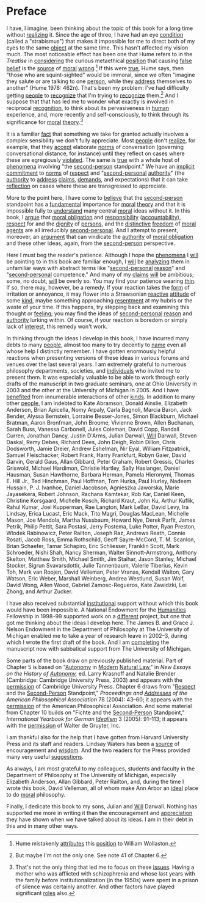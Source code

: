 # Preface

I have, I imagine, been thinking about the topic of this book for a long time without [realizing](dictionary.md#realize) it. Since the age of three, I have had an eye [condition](dictionary.md#condition) (called a "strabismus") that makes it impossible for me to direct both of my eyes to the same [object](dictionary.md#object) at the same time. This hasn't affected my vision much. The most noticeable effect has been one that Hume refers to in the *Treatise* in [considering](dictionary.md#consider) the curious metaethical [position](dictionary.md#position) that causing [false](dictionary.md#false) [belief](dictionary.md#belief) is the [source](dictionary.md#source) of [moral](dictionary.md#moral) [wrong](dictionary.md#wrong).[^1] If this were [true](dictionary.md#true), Hume says, then "those who are squint-sighted" would be immoral, since we often "imagine they salute or are talking to one [person](dictionary.md#person), while they [address](dictionary.md#address) themselves to another" (Hume 1978: 462n). That's been my problem: I've had difficulty getting [people](dictionary.md#people) to [recognize](dictionary.md#recognize) that I'm trying to [recognize](dictionary.md#recognize) them.[^2] And I suppose that that has led me to wonder what exactly is involved in reciprocal [recognition](dictionary.md#recognition), to think about its pervasiveness in [human](dictionary.md#human) experience, and, more recently and self-consciously, to think through its significance for [moral](dictionary.md#moral) [theory](dictionary.md#theory).[^3]

It is a familiar [fact](dictionary.md#fact) that something we take for granted actually involves a complex sensibility we don't fully appreciate. Most [people](dictionary.md#people) don't [realize](dictionary.md#realize), for example, that they [accept](dictionary.md#accept) elaborate [norms](dictionary.md#norm) of conversation (governing conversational distance, for instance) until they reflect on cases where these are egregiously [violated](dictionary.md#violate). The same is [true](dictionary.md#true) with a whole host of [phenomena](dictionary.md#phenomena) involving "the [second-person](dictionary.md#second-person) standpoint." We have an [implicit](dictionary.md#implicit) [commitment](dictionary.md#commitment) to [norms](dictionary.md#norm) of [respect](dictionary.md#respect) and "[second-personal](dictionary.md#second-personal) [authority](dictionary.md#authority)" (the [authority](dictionary.md#authority) to [address](dictionary.md#address) [claims](dictionary.md#claim), [demands](dictionary.md#demand), and expectations) that it can take [reflection](dictionary.md#reflection) on cases where these are transgressed to appreciate.

More to the point here, I have come to [believe](dictionary.md#believe) that the [second-person](dictionary.md#second-person) standpoint has a [fundamental](dictionary.md#fundamental) importance for [moral](dictionary.md#moral) [theory](dictionary.md#theory) and that it is impossible fully to [understand](dictionary.md#understand) many central [moral](dictionary.md#moral) ideas without it. In this book, I [argue](dictionary.md#argue) that [moral obligation](dictionary.md#moral%20obligation) and [responsibility](dictionary.md#responsibility) ([accountability](dictionary.md#accountability)), [respect](dictionary.md#respect) for and the [dignity](dictionary.md#dignity) of [persons](dictionary.md#person), and the [distinctive](dictionary.md#distinctive) [freedom](dictionary.md#freedom) of [moral](dictionary.md#moral) [agents](dictionary.md#agent) are all irreducibly [second-personal](dictionary.md#second-personal). And I attempt to present, moreover, an [argument](dictionary.md#argument) that can vindicate the [authority](dictionary.md#authority) of [moral obligation](dictionary.md#moral%20obligation) and these other ideas, again, from the [second-person](dictionary.md#second-person) perspective.

Here I must beg the reader's patience. Although I hope the [phenomena](dictionary.md#phenomena) I [will](dictionary.md#will) be pointing to in this book are familiar enough, I [will](dictionary.md#will) be [analyzing](dictionary.md#analyze) them in unfamiliar ways with abstract terms like "[second-personal](dictionary.md#second-personal) [reason](dictionary.md#reason)" and "[second-personal](dictionary.md#second-personal) competence." And many of my [claims](dictionary.md#claim) [will](dictionary.md#will) be ambitious; some, no doubt, [will](dictionary.md#will) be overly so. You may find your patience wearing [thin](dictionary.md#thin). If so, there may, however, be a remedy. If your reaction takes the [form](dictionary.md#form) of irritation or annoyance, it may flower into a Strawsonian [reactive](dictionary.md#reactive) [attitude](dictionary.md#attitude) of some [kind](dictionary.md#kind), maybe something approaching [resentment](dictionary.md#resentment) at my hubris or the waste of your time. If this happens, try stepping back and examining this thought or [feeling](dictionary.md#feeling); you may find the ideas of [second-personal](dictionary.md#second-personal) [reason](dictionary.md#reason) and [authority](dictionary.md#authority) lurking within. Of course, if your reaction is boredom or simply lack of [interest](dictionary.md#interest), this remedy won't work.

In thinking through the ideas I develop in this book, I have incurred many debts to many [people](dictionary.md#people), almost too many to try decently to [name](dictionary.md#name) even all whose help I distinctly remember. I have gotten enormously helpful reactions when presenting versions of these ideas in various forums and venues over the last several years. I am extremely grateful to numerous philosophy departments, societies, and [individuals](dictionary.md#individual) who invited me to present them. It was especially valuable to be able to work through early drafts of the manuscript in two graduate seminars, one at Ohio University in 2003 and the other at the University of Michigan in 2005. And I have [benefited](dictionary.md#benefit) from innumerable interactions of other [kinds](dictionary.md#kind). In addition to many other [people](dictionary.md#people), I am indebted to Kate Abramson, Donald Ainslie, Elizabeth Anderson, Brian Apicella, Nomy Arpaly, Carla Bagnoli, Marcia Baron, Jack Bender, Alyssa Bernstein, Lorraine Besser-Jones, Simon Blackburn, Michael Bratman, Aaron Bronfman, John Broome, Vivienne Brown, Allen Buchanan, Sarah Buss, Vanessa Carbonell, Jules Coleman, David Copp, Randall Curren, Jonathan Dancy, Justin D'Arms, Julian Darwall, [Will](dictionary.md#will) Darwall, Steven Daskal, Remy Debes, Richard Dees, John Deigh, Robin Dillon, Chris Dodsworth, Jamie Dreier, Andrew Eshelman, Nir Eyal, William Fitzpatrick, Samuel Fleischacker, Robert Frank, Harry Frankfurt, Robyn Gaier, David Garvin, Gerald Gaus, Allan Gibbard, Peter Graham, Robert Gressis, Charles Griswold, Michael Hardimon, Christie Hartley, Sally Haslanger, Daniel Hausman, Susan Hawthorne, Barbara Herman, Pamela Hieronymi, Thomas E. Hill Jr., Ted Hinchman, Paul Hoffman, Tom Hurka, Paul Hurley, Nadeem Hussain, P. J. Ivanhoe, Daniel Jacobson, Agnieszka Jaworska, Marie Jayasekera, Robert Johnson, Rachana Kamtekar, Rob Kar, Daniel Keen, Christine Korsgaard, Michelle Kosch, Richard Kraut, John Ku, Arthur Kuflik, Rahul Kumar, Joel Kupperman, Rae Langton, Mark LeBar, David Levy, Ira Lindsay, Erica Lucast, Eric Mack, Tito Magri, Douglas MacLean, Michelle Mason, Joe Mendola, Martha Nussbaum, Howard Nye, Derek Parfit, James Petrik, Philip Pettit, Sara Postasi, Jerry Postema, Luke Potter, Ryan Preston, Wlodek Rabinowicz, Peter Railton, Joseph Raz, Andrews Reath, Connie Rosati, Jacob Ross, Emma Rothschild, Geoff Sayre-McCord, T. M. Scanlon, Brian Schaefer, Tamar Schapiro, Eric Schliesser, Franklin Scott, Mark Schroeder, Nishi Shah, Nancy Sherman, Walter Sinnott-Armstrong, Anthony Skelton, Matthew Smith, Michael Smith, Jim Staihar, Jason Stanley, Michael Stocker, Sigrun Svavarsdottir, Julie Tannenbaum, Valerie Tiberius, Kevin Toh, Mark van Roojen, David Velleman, Peter Vranas, Kendall Walton, Gary Watson, Eric Weber, Marshall Weinberg, Andrea Westlund, Susan Wolf, David Wong, Allen Wood, Gabriel Zamosc-Regueros, Kate Zawidzki, Lei Zhong, and Arthur Zucker.

I have also received substantial [institutional](dictionary.md#institutional) support without which this book would have been impossible. A National Endowment for the [Humanities](dictionary.md#humanity) Fellowship in 1998–99 supported work on a [different](dictionary.md#different) project, but one that got me thinking about the ideas I develop here. The James B. and Grace J. Nelson Endowment in the Department of Philosophy at The University of Michigan enabled me to take a year of research leave in 2002–3, during which I wrote the first draft of the book. And I am [completing](dictionary.md#complete) the manuscript now with sabbatical support from The University of Michigan.

Some parts of the book draw on previously published material. Part of Chapter 5 is based on "[Autonomy](dictionary.md#autonomy) in [Modern](dictionary.md#modern) [Natural Law](dictionary.md#natural%20law)," in *New Essays on the History of [Autonomy](dictionary.md#autonomy),* ed. Larry Krasnoff and Natalie Brender (Cambridge: Cambridge University Press, 2003) and appears with the [permission](dictionary.md#permission) of Cambridge University Press. Chapter 6 draws from "[Respect](dictionary.md#respect) and the [Second-Person](dictionary.md#second-person) Standpoint," *Proceedings and [Addresses](dictionary.md#address) of the American Philosophical Association* 78 (2004): 43–60; it appears with the [permission](dictionary.md#permission) of the American Philosophical Association. And some material from Chapter 10 builds on "Fichte and the [Second-Person](dictionary.md#second-person) Standpoint," *International Yearbook for German [Idealism](dictionary.md#idealism)* 3 (2005): 91–113; it appears with the [permission](dictionary.md#permission) of Walter de Gruyter, Inc.

I am thankful also for the help that I have gotten from Harvard University Press and its staff and readers. Lindsay Waters has been a [source](dictionary.md#source) of encouragement and [wisdom](dictionary.md#wisdom). And the two readers for the Press provided many very useful [suggestions](dictionary.md#suggestion).

As always, I am most grateful to my colleagues, students and faculty in the Department of Philosophy at The University of Michigan, especially Elizabeth Anderson, Allan Gibbard, Peter Railton, and, during the time I wrote this book, David Velleman, all of whom make Ann Arbor an [ideal](dictionary.md#ideal) place to do [moral](dictionary.md#moral) philosophy.

Finally, I dedicate this book to my sons, Julian and [Will](dictionary.md#will) Darwall. Nothing has supported me more in writing it than the encouragement and [appreciation](dictionary.md#appreciation) they have shown when we have talked about its ideas. I am in their debt in this and in many other ways.

[^1]: Hume mistakenly [attributes](dictionary.md#attribute) this [position](dictionary.md#position) to William Wollaston.
[^2]: But maybe I'm not the only one. See note 41 of Chapter 6.
[^3]: That's not the only thing that led me to focus on these [issues](dictionary.md#issue). Having a mother who was afflicted with schizophrenia and whose last years with the family before institutionalization (in the 1950s) were spent in a prison of silence was certainly another. And other factors have played significant [roles](dictionary.md#role) also.
